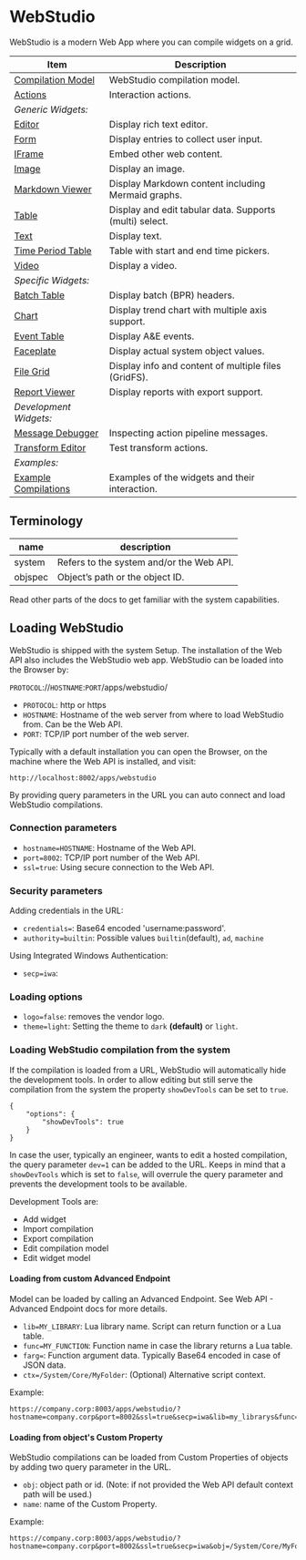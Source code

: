 # WebStudio

WebStudio is a modern Web App where you can compile widgets on a grid.

| Item | Description |
| --- | --- |
| [Compilation Model](./webstudio/README.md) | WebStudio compilation model.
| [Actions](./webstudio/actions/README.md) | Interaction actions.
| _Generic Widgets:_
| [Editor](./webstudio/widgets/editor/README.md) | Display rich text editor.
| [Form](./webstudio/widgets/form/README.md) | Display entries to collect user input.
| [IFrame](./webstudio/widgets/iframe/README.md) | Embed other web content.
| [Image](./webstudio/widgets/image/README.md) | Display an image.
| [Markdown Viewer](./webstudio/widgets/markdownviewer/README.md) | Display Markdown content including Mermaid graphs.
| [Table](./webstudio/widgets/table/README.md) | Display and edit tabular data. Supports (multi) select.
| [Text](./webstudio/widgets/text/README.md) | Display text.
| [Time Period Table](./webstudio/widgets/timeperiodtable/README.md) | Table with start and end time pickers.
| [Video](./webstudio/widgets/video/README.md) | Display a video.
| _Specific Widgets:_
| [Batch Table](./webstudio/widgets/batchtable/README.md) | Display batch (BPR) headers.
| [Chart](./webstudio/widgets/chart/README.md) | Display trend chart with multiple axis support.
| [Event Table](./webstudio/widgets/eventtable/README.md) | Display A&E events.
| [Faceplate](./webstudio/widgets/faceplate/README.md) | Display actual system object values.
| [File Grid](./webstudio/widgets/filegrid/README.md) | Display info and content of multiple files (GridFS).
| [Report Viewer](./webstudio/widgets/reportviewer/README.md) | Display reports with export support.
| _Development Widgets:_
| [Message Debugger](./webstudio/widgets/messagedebugger/README.md) | Inspecting action pipeline messages.
| [Transform Editor](./webstudio/widgets/transformeditor/README.md) | Test transform actions.
| _Examples:_
| [Example Compilations](./webstudio/compilations/README.md) | Examples of the widgets and their interaction.

## Terminology

| name | description |
| ---- | ----------- |
| system | Refers to the system and/or the Web API.
| objspec | Object’s path or the object ID.

Read other parts of the docs to get familiar with the system capabilities.

## Loading WebStudio

WebStudio is shipped with the system Setup. The installation of the Web API also includes the WebStudio web app. WebStudio can be loaded into the Browser by:

`PROTOCOL`://`HOSTNAME`:`PORT`/apps/webstudio/

- `PROTOCOL`: http or https
- `HOSTNAME`: Hostname of the web server from where to load WebStudio from. Can be the Web API.
- `PORT`: TCP/IP port number of the web server.

Typically with a default installation you can open the Browser, on the machine where the Web API is installed, and visit:

```url
http://localhost:8002/apps/webstudio
```

By providing query parameters in the URL you can auto connect and load WebStudio compilations.

### Connection parameters

- `hostname=HOSTNAME`: Hostname of the Web API.
- `port=8002`: TCP/IP port number of the Web API.
- `ssl=true`: Using secure connection to the Web API.

### Security parameters

Adding credentials in the URL:

- `credentials=`: Base64 encoded 'username:password'.
- `authority=builtin`: Possible values `builtin`(default), `ad`, `machine`

Using Integrated Windows Authentication:

- `secp=iwa`:

### Loading options

- `logo=false`: removes the vendor logo.
- `theme=light`: Setting the theme to `dark` **(default)** or `light`.

### Loading WebStudio compilation from the system

If the compilation is loaded from a URL, WebStudio will automatically hide the development tools. In order to allow editing but still serve the compilation from the system the property `showDevTools` can be set to `true`.

```jsonc
{
    "options": {
        "showDevTools": true
    }
}
```

In case the user, typically an engineer, wants to edit a hosted compilation, the query parameter `dev=1` can be added to the URL. Keeps in mind that a `showDevTools` which is set to `false`, will overrule the query parameter and prevents the development tools to be available.

Development Tools are:

- Add widget
- Import compilation
- Export compilation
- Edit compilation model
- Edit widget model

#### Loading from custom Advanced Endpoint

Model can be loaded by calling an Advanced Endpoint. See Web API - Advanced Endpoint docs for more details.

- `lib=MY_LIBRARY`: Lua library name. Script can return function or a Lua table.
- `func=MY_FUNCTION`: Function name in case the library returns a Lua table.
- `farg=`: Function argument data. Typically Base64 encoded in case of JSON data.
- `ctx=/System/Core/MyFolder`: (Optional) Alternative script context.

Example:

```url
https://company.corp:8003/apps/webstudio/?hostname=company.corp&port=8002&ssl=true&secp=iwa&lib=my_librarys&func=my_function
```

#### Loading from object's Custom Property

WebStudio compilations can be loaded from Custom Properties of objects by adding two query parameter in the URL.

- `obj`: object path or id. (Note: if not provided the Web API default context path will be used.)
- `name`: name of the Custom Property.

Example:

```url
https://company.corp:8003/apps/webstudio/?hostname=company.corp&port=8002&ssl=true&secp=iwa&obj=/System/Core/MyFolder&name=display01
```
